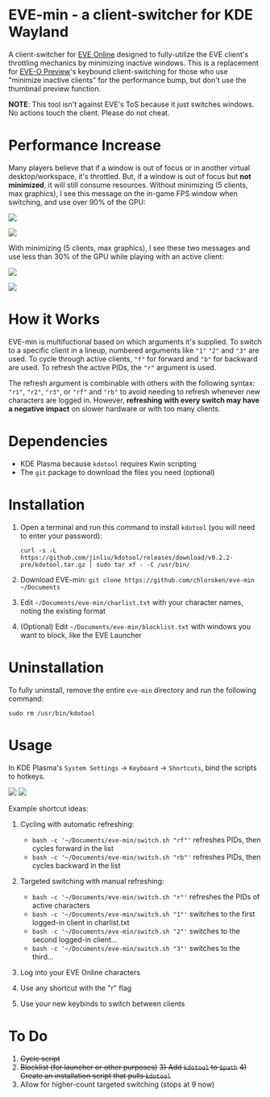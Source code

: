 # EVE-min - a client-switcher for KDE Wayland

A client-switcher for [EVE Online](https://www.eveonline.com/) designed to fully-utilize the EVE client's throttling mechanics by minimizing inactive windows. This is a replacement for [EVE-O Preview](https://github.com/Proopai/eve-o-preview)'s keybound client-switching for those who use "minimize inactive clients" for the performance bump, but don't use the thumbnail preview function.

**NOTE**: This tool isn't against EVE's ToS because it just switches windows. No actions touch the client. Please do not cheat.

# Performance Increase

Many players believe that if a window is out of focus or in another virtual desktop/workspace, it's throttled. But, if a window is out of focus but **not minimized**, it will still consume resources. Without minimizing (5 clients, max graphics), I see this message on the in-game FPS window when switching, and use over 90% of the GPU:

![](https://i.imgur.com/DNjdWlJ.png)

![](https://i.imgur.com/WT68EQP.png) 

With minimizing (5 clients, max graphics), I see these two messages and use less than 30% of the GPU while playing with an active client:

![](https://i.imgur.com/RL25rqR.png)

![](https://i.imgur.com/NxriGDH.png)

# How it Works

EVE-min is multifuctional based on which arguments it's supplied. To switch to a specific client in a lineup, numbered arguments like `"1"` `"2"` and `"3"` are used. To cycle through active clients, `"f"` for forward and `"b"` for backward are used. To refresh the active PIDs, the `"r"` argument is used.

The refresh argument is combinable with others with the following syntax: `"r1"`, `"r2"`, `"r3"`, or `"rf"` and `"rb"` to avoid needing to refresh whenever new characters are logged in. However, **refreshing with every switch may have a negative impact** on slower hardware or with too many clients.

# Dependencies

- KDE Plasma because `kdotool` requires Kwin scripting
- The `git` package to download the files you need (optional)

# Installation

1) Open a terminal and run this command to install `kdotool` (you will need to enter your password):

   `curl -s -L https://github.com/jinliu/kdotool/releases/download/v0.2.2-pre/kdotool.tar.gz | sudo tar xf - -C /usr/bin/`
2) Download EVE-min: `git clone https://github.com/chloroken/eve-min ~/Documents`
3) Edit `~/Documents/eve-min/charlist.txt` with your character names, noting the existing format
4) (Optional) Edit `~/Documents/eve-min/blocklist.txt` with windows you want to block, like the EVE Launcher

# Uninstallation

To fully uninstall, remove the entire `eve-min` directory and run the following command:

   `sudo rm /usr/bin/kdotool`

# Usage

In KDE Plasma's `System Settings` -> `Keyboard` -> `Shortcuts`, bind the scripts to hotkeys.

![](https://i.imgur.com/OQn4WRL.png) ![](https://i.imgur.com/PJ1Zw2M.png)
   
Example shortcut ideas:
   1) Cycling with automatic refreshing:
       - `bash -c '~/Documents/eve-min/switch.sh "rf"'` refreshes PIDs, then cycles forward in the list
       - `bash -c '~/Documents/eve-min/switch.sh "rb"'` refreshes PIDs, then cycles backward in the list
   2) Targeted switching with manual refreshing:
       - `bash -c '~/Documents/eve-min/switch.sh "r"'` refreshes the PIDs of active characters
       - `bash -c '~/Documents/eve-min/switch.sh "1"'` switches to the first logged-in client in charlist.txt
       - `bash -c '~/Documents/eve-min/switch.sh "2"'` switches to the second logged-in client...
       - `bash -c '~/Documents/eve-min/switch.sh "3"'` switches to the third...

10) Log into your EVE Online characters
11) Use any shortcut with the "r" flag
12) Use your new keybinds to switch between clients

# To Do

1) ~~Cycle script~~
2) ~~Blocklist (for launcher or other purposes)~~
~~3) Add `kdotool` to `$path`~~
~~4) Create an installation script that pulls `kdotool`~~
5) Allow for higher-count targeted switching (stops at 9 now)
